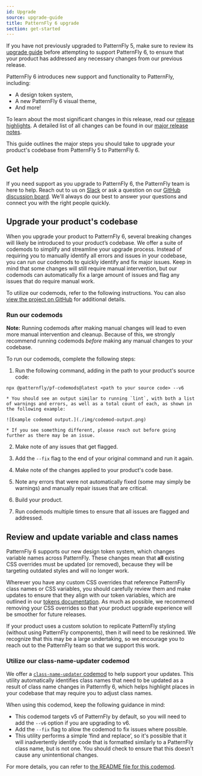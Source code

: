 ```yaml
---
id: Upgrade
source: upgrade-guide
title: PatternFly 6 upgrade
section: get-started
---
```


If you have not previously upgraded to PatternFly 5, make sure to review its [upgrade guide](https://www.patternfly.org/get-started/upgrade) before attempting to support PatternFly 6, to ensure that your product has addressed any necessary changes from our previous release.

PatternFly 6 introduces new support and functionality to PatternFly, including: 

- A design token system,
- A new PatternFly 6 visual theme,
- And more!

To learn about the most significant changes in this release, read our [release highlights](/get-started/release-highlights). A detailed list of all changes can be found in our [major release notes](/get-started/upgrade/release-notes). 

This guide outlines the major steps you should take to upgrade your product's codebase from PatternFly 5 to PatternFly 6. 

## Get help 

If you need support as you upgrade to PatternFly 6, the PatternFly team is here to help. Reach out to us on [Slack](https://join.slack.com/t/patternfly/shared_invite/zt-1npmqswgk-bF2R1E2rglV8jz5DNTezMQ) or ask a question on our [GitHub discussion board](https://github.com/orgs/patternfly/discussions). We'll always do our best to answer your questions and connect you with the right people quickly. 

## Upgrade your product's codebase

When you upgrade your product to PatternFly 6, several breaking changes will likely be introduced to your product’s codebase. We offer a suite of codemods to simplify and streamline your upgrade process. Instead of requiring you to manually identify all errors and issues in your codebase, you can run our codemods to quickly identify and fix major issues. Keep in mind that some changes will still require manual intervention, but our codemods can automatically fix a large amount of issues and flag any issues that do require manual work.

To utilize our codemods, refer to the following instructions. You can also [view the project on GitHub](https://github.com/patternfly/pf-codemods/) for additional details.

###  Run our codemods

**Note:** Running codemods after making manual changes will lead to even more manual intervention and cleanup. Because of this, we strongly recommend running codemods _before_ making any manual changes to your codebase.

To run our codemods, complete the following steps:

1. Run the following command, adding in the path to your product's source code: 

  `npx @patternfly/pf-codemods@latest <path to your source code> --v6`

    * You should see an output similar to running `lint`, with both a list of warnings and errors, as well as a total count of each, as shown in the following example:
    
    ![Example codemod output.](./img/codemod-output.png)

    * If you see something different, please reach out before going further as there may be an issue.

2. Make note of any issues that get flagged.

3. Add the `--fix` flag to the end of your original command and run it again. 

4. Make note of the changes applied to your product's code base.

5. Note any errors that were not automatically fixed (some may simply be warnings) and manually repair issues that are critical.

6. Build your product.

7. Run codemods multiple times to ensure that all issues are flagged and addressed.

## Review and update variable and class names

PatternFly 6 supports our new design token system, which changes variable names across PatternFly. These changes mean that **all** existing CSS overrides must be updated (or removed), because they will be targeting outdated styles and will no longer work. 

Wherever you have any custom CSS overrides that reference PatternFly class names or CSS variables, you should carefully review them and make updates to ensure that they align with our token variables, which are outlined in our [tokens documentation](/tokens/all-patternfly-tokens). As much as possible, we recommend removing your CSS overrides so that your product upgrade experience will be smoother for future releases.

If your product uses a custom solution to replicate PatternFly styling (without using PatternFly components), then it will need to be reskinned. We recognize that this may be a large undertaking, so we encourage you to reach out to the PatternFly team so that we support this work.

### Utilize our class-name-updater codemod
We offer a [`class-name-updater` codemod](https://github.com/patternfly/pf-codemods/tree/main/packages/class-name-updater) to help support your updates. This utility automatically identifies class names that need to be updated as a result of class name changes in Patternfly 6, which helps highlight places in your codebase that may require you to adjust class names. 

When using this codemod, keep the following guidance in mind: 
- This codemod targets v5 of PatternFly by default, so you will need to add the `--v6` option if you are upgrading to v6.
- Add the `--fix` flag to allow the codemod to fix issues where possible.
- This utility performs a simple ‘find and replace’, so it's possible that it will inadvertently identify code that is formatted similarly to a PatternFly class name, but is not one. You should check to ensure that this doesn't cause any unintentional changes.

For more details, you can refer to [the README file for this codemod](https://github.com/patternfly/pf-codemods/tree/main/packages/class-name-updater).